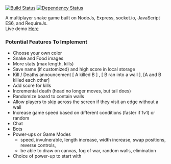 [![Build Status](https://travis-ci.org/simondiep/node-multiplayer-snake.svg?branch=master)](https://travis-ci.org/simondiep/node-multiplayer-snake)
[![Dependency Status](https://david-dm.org/simondiep/node-multiplayer-snake/status.svg?style=flat)](https://david-dm.org/simondiep/node-multiplayer-snake)  

A multiplayer snake game built on NodeJs, Express, socket.io, JavaScript ES6, and RequireJs.  
Live demo [Here](https://node-multiplayer-snake.herokuapp.com/)

### Potential Features To Implement

 - Choose your own color
 - Snake and Food images
 - More stats (max length, kills)
 - Save name (if customized) and high score in local storage
 - Kill / Deaths announcement [ A killed B ] , [ B ran into a wall ], [A and B killed each other]
 - Add score for kills
 - Incremental death (head no longer moves, but tail does)
 - Randomize board to contain walls
 - Allow players to skip across the screen if they visit an edge without a wall
 - Increase game speed based on different conditions (faster if 1v1) or random
 - Chat
 - Bots
 - Power-ups or Game Modes
    - speed, invulnerable, length increase, width increase, swap positions, reverse controls,
    - be able to draw on canvas, fog of war, random walls, elimination
 - Choice of power-up to start with